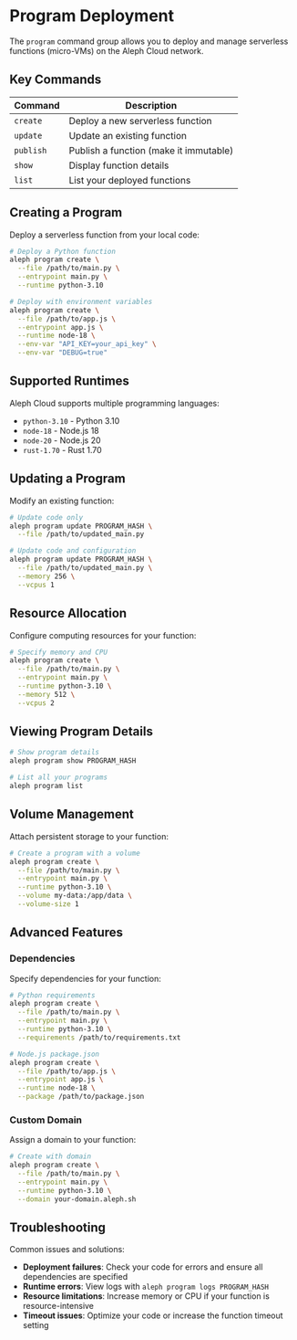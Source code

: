 # Program Deployment

The `program` command group allows you to deploy and manage serverless functions (micro-VMs) on the Aleph Cloud network.

## Key Commands

| Command | Description |
|---------|-------------|
| `create` | Deploy a new serverless function |
| `update` | Update an existing function |
| `publish` | Publish a function (make it immutable) |
| `show` | Display function details |
| `list` | List your deployed functions |

## Creating a Program

Deploy a serverless function from your local code:

```bash
# Deploy a Python function
aleph program create \
  --file /path/to/main.py \
  --entrypoint main.py \
  --runtime python-3.10

# Deploy with environment variables
aleph program create \
  --file /path/to/app.js \
  --entrypoint app.js \
  --runtime node-18 \
  --env-var "API_KEY=your_api_key" \
  --env-var "DEBUG=true"
```

## Supported Runtimes

Aleph Cloud supports multiple programming languages:

- `python-3.10` - Python 3.10
- `node-18` - Node.js 18
- `node-20` - Node.js 20
- `rust-1.70` - Rust 1.70

## Updating a Program

Modify an existing function:

```bash
# Update code only
aleph program update PROGRAM_HASH \
  --file /path/to/updated_main.py

# Update code and configuration
aleph program update PROGRAM_HASH \
  --file /path/to/updated_main.py \
  --memory 256 \
  --vcpus 1
```

## Resource Allocation

Configure computing resources for your function:

```bash
# Specify memory and CPU
aleph program create \
  --file /path/to/main.py \
  --entrypoint main.py \
  --runtime python-3.10 \
  --memory 512 \
  --vcpus 2
```

## Viewing Program Details

```bash
# Show program details
aleph program show PROGRAM_HASH

# List all your programs
aleph program list
```

## Volume Management

Attach persistent storage to your function:

```bash
# Create a program with a volume
aleph program create \
  --file /path/to/main.py \
  --entrypoint main.py \
  --runtime python-3.10 \
  --volume my-data:/app/data \
  --volume-size 1
```

## Advanced Features

### Dependencies

Specify dependencies for your function:

```bash
# Python requirements
aleph program create \
  --file /path/to/main.py \
  --entrypoint main.py \
  --runtime python-3.10 \
  --requirements /path/to/requirements.txt

# Node.js package.json
aleph program create \
  --file /path/to/app.js \
  --entrypoint app.js \
  --runtime node-18 \
  --package /path/to/package.json
```

### Custom Domain

Assign a domain to your function:

```bash
# Create with domain
aleph program create \
  --file /path/to/main.py \
  --entrypoint main.py \
  --runtime python-3.10 \
  --domain your-domain.aleph.sh
```

## Troubleshooting

Common issues and solutions:

- **Deployment failures**: Check your code for errors and ensure all dependencies are specified
- **Runtime errors**: View logs with `aleph program logs PROGRAM_HASH`
- **Resource limitations**: Increase memory or CPU if your function is resource-intensive
- **Timeout issues**: Optimize your code or increase the function timeout setting
